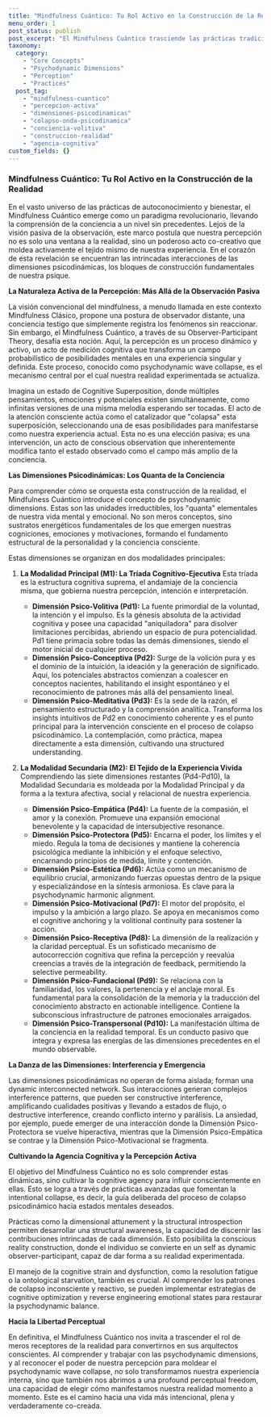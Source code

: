 ```yaml
---
title: "Mindfulness Cuántico: Tu Rol Activo en la Construcción de la Realidad"
menu_order: 1
post_status: publish
post_excerpt: "El Mindfulness Cuántico trasciende las prácticas tradicionales al revelar el papel activo de la conciencia en la formación de la realidad. Este enfoque explora cómo la percepción, lejos de ser un proceso pasivo, es una fuerza co-creativa que, a través de la interacción de las dimensiones psicodinámicas, moldea nuestra experiencia del mundo y de nosotros mismos."
taxonomy:
  category:
    - "Core Concepts"
    - "Psychodynamic Dimensions"
    - "Perception"
    - "Practices"
  post_tag:
    - "mindfulness-cuantico"
    - "percepcion-activa"
    - "dimensiones-psicodinamicas"
    - "colapso-onda-psicodinamica"
    - "conciencia-volitiva"
    - "construccion-realidad"
    - "agencia-cognitiva"
custom_fields: {}
---
```


### Mindfulness Cuántico: Tu Rol Activo en la Construcción de la Realidad

En el vasto universo de las prácticas de autoconocimiento y bienestar, el Mindfulness Cuántico emerge como un paradigma revolucionario, llevando la comprensión de la conciencia a un nivel sin precedentes. Lejos de la visión pasiva de la observación, este marco postula que nuestra percepción no es solo una ventana a la realidad, sino un poderoso acto co-creativo que moldea activamente el tejido mismo de nuestra experiencia. En el corazón de esta revelación se encuentran las intrincadas interacciones de las dimensiones psicodinámicas, los bloques de construcción fundamentales de nuestra psique.

**La Naturaleza Activa de la Percepción: Más Allá de la Observación Pasiva**

La visión convencional del mindfulness, a menudo llamada en este contexto Mindfulness Clásico, propone una postura de observador distante, una conciencia testigo que simplemente registra los fenómenos sin reaccionar. Sin embargo, el Mindfulness Cuántico, a través de su Observer-Participant Theory, desafía esta noción. Aquí, la percepción es un proceso dinámico y activo, un acto de medición cognitiva que transforma un campo probabilístico de posibilidades mentales en una experiencia singular y definida. Este proceso, conocido como psychodynamic wave collapse, es el mecanismo central por el cual nuestra realidad experimentada se actualiza.

Imagina un estado de Cognitive Superposition, donde múltiples pensamientos, emociones y potenciales existen simultáneamente, como infinitas versiones de una misma melodía esperando ser tocadas. El acto de la atención consciente actúa como el catalizador que "colapsa" esta superposición, seleccionando una de esas posibilidades para manifestarse como nuestra experiencia actual. Esta no es una elección pasiva; es una intervención, un acto de conscious observation que inherentemente modifica tanto el estado observado como el campo más amplio de la conciencia.

**Las Dimensiones Psicodinámicas: Los Quanta de la Conciencia**

Para comprender cómo se orquesta esta construcción de la realidad, el Mindfulness Cuántico introduce el concepto de psychodynamic dimensions. Estas son las unidades irreductibles, los "quanta" elementales de nuestra vida mental y emocional. No son meros conceptos, sino sustratos energéticos fundamentales de los que emergen nuestras cogniciones, emociones y motivaciones, formando el fundamento estructural de la personalidad y la conciencia consciente.

Estas dimensiones se organizan en dos modalidades principales:

1.  **La Modalidad Principal (M1): La Tríada Cognitivo-Ejecutiva**
    Esta tríada es la estructura cognitiva suprema, el andamiaje de la conciencia misma, que gobierna nuestra percepción, intención e interpretación.
    *   **Dimensión Psico-Volitiva (Pd1):** La fuente primordial de la voluntad, la intención y el impulso. Es la génesis absoluta de la actividad cognitiva y posee una capacidad "aniquiladora" para disolver limitaciones percibidas, abriendo un espacio de pura potencialidad. Pd1 tiene primacía sobre todas las demás dimensiones, siendo el motor inicial de cualquier proceso.
    *   **Dimensión Psico-Conceptiva (Pd2):** Surge de la volición pura y es el dominio de la intuición, la ideación y la generación de significado. Aquí, los potenciales abstractos comienzan a coalescer en conceptos nacientes, habilitando el insight espontáneo y el reconocimiento de patrones más allá del pensamiento lineal.
    *   **Dimensión Psico-Meditativa (Pd3):** Es la sede de la razón, el pensamiento estructurado y la comprensión analítica. Transforma los insights intuitivos de Pd2 en conocimiento coherente y es el punto principal para la intervención consciente en el proceso de colapso psicodinámico. La contemplación, como práctica, mapea directamente a esta dimensión, cultivando una structured understanding.

2.  **La Modalidad Secundaria (M2): El Tejido de la Experiencia Vivida**
    Comprendiendo las siete dimensiones restantes (Pd4-Pd10), la Modalidad Secundaria es moldeada por la Modalidad Principal y da forma a la textura afectiva, social y relacional de nuestra experiencia.
    *   **Dimensión Psico-Empática (Pd4):** La fuente de la compasión, el amor y la conexión. Promueve una expansión emocional benevolente y la capacidad de intersubjective resonance.
    *   **Dimensión Psico-Protectora (Pd5):** Encarna el poder, los límites y el miedo. Regula la toma de decisiones y mantiene la coherencia psicológica mediante la inhibición y el enfoque selectivo, encarnando principios de medida, límite y contención.
    *   **Dimensión Psico-Estética (Pd6):** Actúa como un mecanismo de equilibrio crucial, armonizando fuerzas opuestas dentro de la psique y especializándose en la síntesis armoniosa. Es clave para la psychodynamic harmonic alignment.
    *   **Dimensión Psico-Motivacional (Pd7):** El motor del propósito, el impulso y la ambición a largo plazo. Se apoya en mecanismos como el cognitive anchoring y la volitional continuity para sostener la acción.
    *   **Dimensión Psico-Receptiva (Pd8):** La dimensión de la realización y la claridad perceptual. Es un sofisticado mecanismo de autocorrección cognitiva que refina la percepción y reevalúa creencias a través de la integración de feedback, permitiendo la selective permeability.
    *   **Dimensión Psico-Fundacional (Pd9):** Se relaciona con la familiaridad, los valores, la pertenencia y el anclaje moral. Es fundamental para la consolidación de la memoria y la traducción del conocimiento abstracto en actionable intelligence. Contiene la subconscious infrastructure de patrones emocionales arraigados.
    *   **Dimensión Psico-Transpersonal (Pd10):** La manifestación última de la conciencia en la realidad temporal. Es un conducto pasivo que integra y expresa las energías de las dimensiones precedentes en el mundo observable.

**La Danza de las Dimensiones: Interferencia y Emergencia**

Las dimensiones psicodinámicas no operan de forma aislada; forman una dynamic interconnected network. Sus interacciones generan complejos interference patterns, que pueden ser constructive interference, amplificando cualidades positivas y llevando a estados de flujo, o destructive interference, creando conflicto interno y parálisis. La ansiedad, por ejemplo, puede emerger de una interacción donde la Dimensión Psico-Protectora se vuelve hiperactiva, mientras que la Dimensión Psico-Empática se contrae y la Dimensión Psico-Motivacional se fragmenta.

**Cultivando la Agencia Cognitiva y la Percepción Activa**

El objetivo del Mindfulness Cuántico no es solo comprender estas dinámicas, sino cultivar la cognitive agency para influir conscientemente en ellas. Esto se logra a través de prácticas avanzadas que fomentan la intentional collapse, es decir, la guía deliberada del proceso de colapso psicodinámico hacia estados mentales deseados.

Prácticas como la dimensional attunement y la structural introspection permiten desarrollar una structural awareness, la capacidad de discernir las contribuciones intrincadas de cada dimensión. Esto posibilita la conscious reality construction, donde el individuo se convierte en un self as dynamic observer-participant, capaz de dar forma a su realidad experimentada.

El manejo de la cognitive strain and dysfunction, como la resolution fatigue o la ontological starvation, también es crucial. Al comprender los patrones de colapso inconsciente y reactivo, se pueden implementar estrategias de cognitive optimization y reverse engineering emotional states para restaurar la psychodynamic balance.

**Hacia la Libertad Perceptual**

En definitiva, el Mindfulness Cuántico nos invita a trascender el rol de meros receptores de la realidad para convertirnos en sus arquitectos conscientes. Al comprender y trabajar con las psychodynamic dimensions, y al reconocer el poder de nuestra percepción para moldear el psychodynamic wave collapse, no solo transformamos nuestra experiencia interna, sino que también nos abrimos a una profound perceptual freedom, una capacidad de elegir cómo manifestamos nuestra realidad momento a momento. Este es el camino hacia una vida más intencional, plena y verdaderamente co-creada.